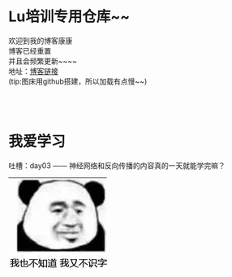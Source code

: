 # Lu培训专用仓库~~
欢迎到我的博客康康<br>
博客已经重置<br>
并且会频繁更新~~~~<br>
地址：[博客链接](https://luke-blog.netlify.app/)<br>
(tip:图床用github搭建，所以加载有点慢~~)<br>

<br>
<br>

# 我爱学习
吐槽：day03 —— 神经网络和反向传播的内容真的一天就能学完嘛？

![image-20230409201348766](https://raw.githubusercontent.com/kelisidan1/blogImg/main/img/image-20230409201348766.png)